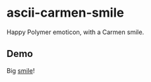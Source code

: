 # ascii-carmen-smile

Happy Polymer emoticon, with a Carmen smile.


## Demo

Big [smile](http://carmenpopoviciu.github.io/ascii-carmen-smile/components/ascii-carmen-smile/demo/)!